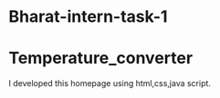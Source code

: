 # Bharat-intern-task-1
# Temperature_converter
I developed this homepage using html,css,java script. 

